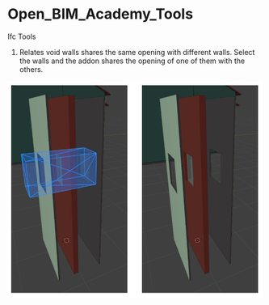 # Open_BIM_Academy_Tools
Ifc Tools 
1. Relates void walls
   shares the same opening with different walls. Select the walls and the addon shares the opening of one of them with the others.
   
  <img src="./resources/void.png">
